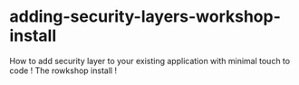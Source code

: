 # adding-security-layers-workshop-install

How to add security layer to your existing application with minimal touch to code ! The rowkshop install !
